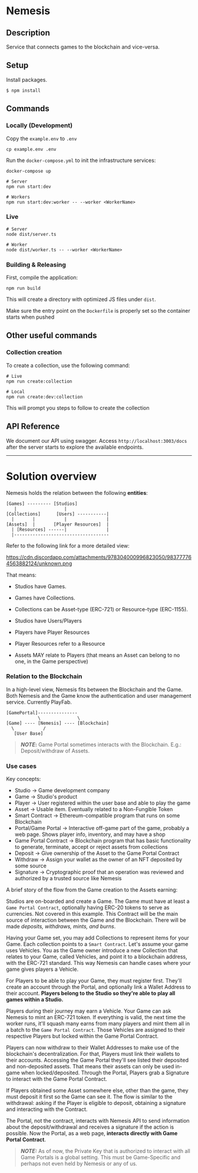 # Nemesis

## Description

Service that connects games to the blockchain and vice-versa.

## Setup

Install packages.

```
$ npm install
```

## Commands

### Locally (Development)

Copy the `example.env` to `.env`

```shell script
cp example.env .env
```

Run the `docker-compose.yml` to init the infrastructure services:

```shell script
docker-compose up
```

```shell script
# Server
npm run start:dev

# Workers
npm run start:dev:worker -- --worker <WorkerName>
```

### Live

```shell script
# Server
node dist/server.ts

# Worker
node dist/worker.ts -- --worker <WorkerName>
```

### Building & Releasing

First, compile the application:

```shell script
npm run build
```

This will create a directory with optimized JS files under `dist`.

Make sure the entry point on the `Dockerfile` is properly set so the container starts when pushed

## Other useful commands

### Collection creation

To create a collection, use the following command:

```shell script
# Live
npm run create:collection

# Local
npm run create:dev:collection
```

This will prompt you steps to follow to create the collection

## API Reference

We document our API using swagger. Access `http://localhost:3003/docs` after the server starts to explore the available endpoints.

---

# Solution overview

Nemesis holds the relation between the following **entities**:

```
[Games] --------- [Studios]
   |                  |
[Collections]      [Users] -----------|
  |       |           |               |
[Assets]  |       [Player Resources]  |
  | [Resources] ------|               |
  |------------------------------------
```

Refer to the following link for a more detailed view:

https://cdn.discordapp.com/attachments/978304000996823050/983777764563882124/unknown.png

That means:

- Studios have Games.
- Games have Collections.
- Collections can be Asset-type (ERC-721) or Resource-type (ERC-1155).

- Studios have Users/Players
- Players have Player Resources
- Player Resources refer to a Resource
- Assets MAY relate to Players (that means an Asset can belong to no one, in the Game perspective)

### Relation to the Blockchain

In a high-level view, Nemesis fits between the Blockchain and the Game.
Both Nemesis and the Game know the authentication and user management service. Currently PlayFab.

```
[GamePortal]---------------
            \              \
[Game] ---- [Nemesis] ---- [Blockchain]
  \           /
   [User Base]
```

> **_NOTE_:** Game Portal sometimes interacts with the Blockchain. E.g.: Deposit/withdraw of Assets.

### Use cases

Key concepts:

- Studio -> Game development company
- Game -> Studio's product
- Player -> User registered within the user base and able to play the game
- Asset -> Usable item. Eventually related to a Non-Fungible Token
- Smart Contract -> Ethereum-compatible program that runs on some Blockchain
- Portal/Game Portal -> Interactive off-game part of the game, probably a web page. Shows player info, inventory, and may have a shop
- Game Portal Contract -> Blockchain program that has basic functionality to generate, terminate, accept or reject assets from collections
- Deposit -> Give ownership of the Asset to the Game Portal Contract
- Withdraw -> Assign your wallet as the owner of an NFT deposited by some source
- Signature -> Cryptographic proof that an operation was reviewed and authorized by a trusted source like Nemesis

A brief story of the flow from the Game creation to the Assets earning:

Studios are on-boarded and create a Game. The Game must have at least a `Game Portal Contract`, optionally having ERC-20 tokens to serve as currencies. Not covered in this example. This Contract will be
the main source of interaction between the Game and the Blockchain. There will be made _deposits, withdraws, mints, and burns_.

Having your Game set, you may add Collections to represent items for your Game. Each collection points to a `Smart Contract`.
Let's assume your game uses Vehicles. You as the Game owner introduce a new Collection that relates to your Game, called Vehicles,
and point it to a blockchain address, with the ERC-721 standard. This way Nemesis can handle cases where your game gives players
a Vehicle.

For Players to be able to play your Game, they must register first. They'll create an account through the Portal, and optionally
link a Wallet Address to their account. **Players belong to the Studio so they're able to play all games within a Studio.**

Players during their journey may earn a Vehicle. Your Game can ask Nemesis to mint an ERC-721 token. If everything is valid, the
next time the worker runs, it'll squash many earns from many players and mint them all in a batch to the `Game Portal Contract`.
Those Vehicles are assigned to their respective Players but locked within the Game Portal Contract.

Players can now withdraw to their Wallet Addresses to make use of the blockchain's decentralization. For that, Players must link
their wallets to their accounts. Accessing the Game Portal they'll see listed their deposited and non-deposited assets. That means
their assets can only be used in-game when locked/deposited. Through the Portal, Players grab a Signature to interact with the Game
Portal Contract.

If Players obtained some Asset somewhere else, other than the game, they must deposit it first so the Game can see it. The flow is
similar to the withdrawal: asking if the Player is eligible to deposit, obtaining a signature and interacting with the Contract.

The Portal, not the contract, interacts with Nemesis API to send information about the deposit/withdrawal and receives a signature if
the action is possible. Now the Portal, as a web page, **interacts directly with Game Portal Contract**.

> **_NOTE:_** As of now, the Private Key that is authorized to interact with all Game Portals is a global setting. This must be Game-Specific and perhaps not even held by Nemesis or any of us.


